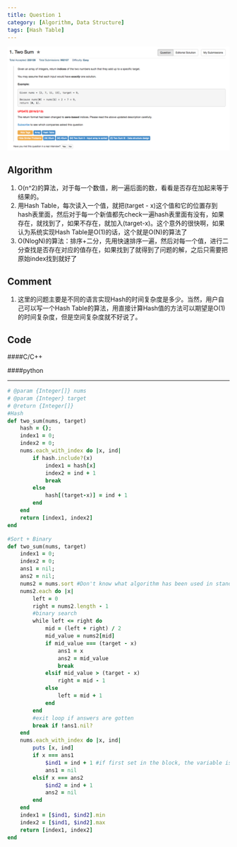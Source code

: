 ```yaml
---
title: Question 1
category: [Algorithm, Data Structure]
tags: [Hash Table]
---
```


![Description](../Assets/Figure/question1.png)

## Algorithm 

1. O(n^2)的算法，对于每一个数值，刷一遍后面的数，看看是否存在加起来等于结果的。
2. 用Hash Table，每次读入一个值，就把(target - x)这个值和它的位置存到hash表里面，然后对于每一个新值都先check一遍hash表里面有没有，如果存在，就找到了，如果不存在，就加入(target-x)。这个意外的很快啊，如果认为系统实现Hash Table是O(1)的话，这个就是O(N)的算法了
3. O(NlogN)的算法：排序+二分，先用快速排序一遍，然后对每一个值，进行二分查找是否存在对应的值存在，如果找到了就得到了问题的解，之后只需要把原始index找到就好了

## Comment

1. 这里的问题主要是不同的语言实现Hash的时间复杂度是多少。当然，用户自己可以写一个Hash Table的算法，用直接计算Hash值的方法可以期望是O(1)的时间复杂度，但是空间复杂度就不好说了。

## Code

####C/C++

####python

<hr>

```ruby
# @param {Integer[]} nums
# @param {Integer} target
# @return {Integer[]}
#Hash
def two_sum(nums, target)
    hash = {};
    index1 = 0;
    index2 = 0;
    nums.each_with_index do |x, ind|
        if hash.include?(x)
            index1 = hash[x]
            index2 = ind + 1
            break
        else
            hash[(target-x)] = ind + 1
        end
    end
    return [index1, index2]
end
```

```ruby
#Sort + Binary
def two_sum(nums, target)
    index1 = 0;
    index2 = 0;
    ans1 = nil;
    ans2 = nil;
    nums2 = nums.sort #Don't know what algorithm has been used in standard library.
    nums2.each do |x|
        left = 0
        right = nums2.length - 1
        #binary search
        while left <= right do
            mid = (left + right) / 2
            mid_value = nums2[mid]
            if mid_value === (target - x)
                ans1 = x
                ans2 = mid_value
                break
            elsif mid_value > (target - x)
                right = mid - 1
            else
                left = mid + 1
            end
        end        
        #exit loop if answers are gotten
        break if !ans1.nil?    
    end
    nums.each_with_index do |x, ind|
        puts [x, ind]
        if x === ans1
            $ind1 = ind + 1 #if first set in the block, the variable is local, or, use $ to indicate it is global variable
            ans1 = nil
        elsif x === ans2
            $ind2 = ind + 1
            ans2 = nil
        end
    end
    index1 = [$ind1, $ind2].min
    index2 = [$ind1, $ind2].max
    return [index1, index2]
end
```